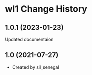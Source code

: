 wl1 Change History
====================

1.0.1 (2023-01-23)
----------------
Updated documentaion

1.0 (2021-07-27)
----------------
* Created by sil_senegal
